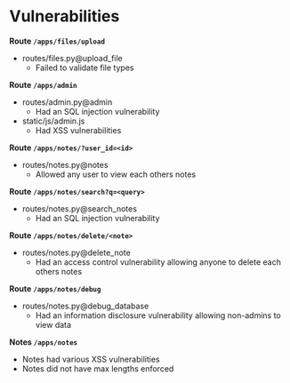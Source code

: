 # Vulnerabilities

**Route `/apps/files/upload`**

- routes/files.py@upload_file
  - Failed to validate file types

**Route `/apps/admin`**

- routes/admin.py@admin
  - Had an SQL injection vulnerability
- static/js/admin.js
  - Had XSS vulnerabilities

**Route `/apps/notes/?user_id=<id>`**

- routes/notes.py@notes
  - Allowed any user to view each others notes

**Route `/apps/notes/search?q=<query>`**

- routes/notes.py@search_notes
  - Had an SQL injection vulnerability

**Route `/apps/notes/delete/<note>`**

- routes/notes.py@delete_note
  - Had an access control vulnerability allowing anyone to delete each others notes

**Route `/apps/notes/debug`**

- routes/notes.py@debug_database
  - Had an information disclosure vulnerability allowing non-admins to view data


**Notes `/apps/notes`**

- Notes had various XSS vulnerabilities
- Notes did not have max lengths enforced
